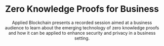 ---
layout: "post"
title: "Zero Knowledge Proofs for Business"
subtitle: "Applied Blockchain presents a recorded session aimed at a business audience to learn about the emerging technology of zero knowledge proofs and how it can be applied to enhance security and privacy in a business setting."
image: "webinar-banner-zkp.jpg"
category: "Video"
tags: ["", "", ""]
link:
  type: "webinar"
  url: "webinar-zero-knowledge-proofs"
---